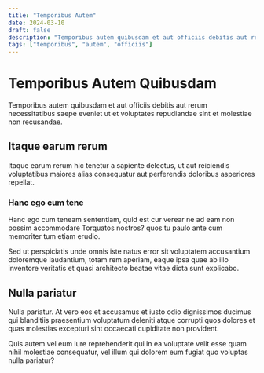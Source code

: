 ```yaml
---
title: "Temporibus Autem"
date: 2024-03-10
draft: false
description: "Temporibus autem quibusdam et aut officiis debitis aut rerum necessitatibus saepe eveniet."
tags: ["temporibus", "autem", "officiis"]
---
```


# Temporibus Autem Quibusdam

Temporibus autem quibusdam et aut officiis debitis aut rerum necessitatibus saepe eveniet ut et voluptates repudiandae sint et molestiae non recusandae.

## Itaque earum rerum

Itaque earum rerum hic tenetur a sapiente delectus, ut aut reiciendis voluptatibus maiores alias consequatur aut perferendis doloribus asperiores repellat.

### Hanc ego cum tene

Hanc ego cum teneam sententiam, quid est cur verear ne ad eam non possim accommodare Torquatos nostros? quos tu paulo ante cum memoriter tum etiam erudio.

Sed ut perspiciatis unde omnis iste natus error sit voluptatem accusantium doloremque laudantium, totam rem aperiam, eaque ipsa quae ab illo inventore veritatis et quasi architecto beatae vitae dicta sunt explicabo.

## Nulla pariatur

Nulla pariatur. At vero eos et accusamus et iusto odio dignissimos ducimus qui blanditiis praesentium voluptatum deleniti atque corrupti quos dolores et quas molestias excepturi sint occaecati cupiditate non provident.

Quis autem vel eum iure reprehenderit qui in ea voluptate velit esse quam nihil molestiae consequatur, vel illum qui dolorem eum fugiat quo voluptas nulla pariatur?